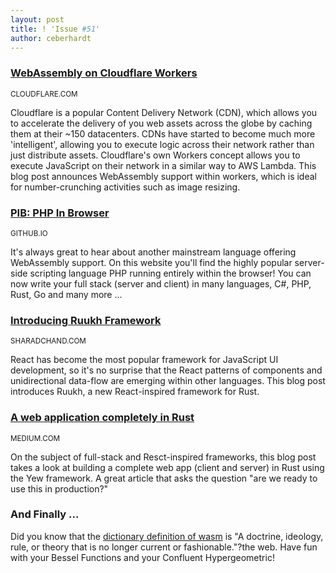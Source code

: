 ```yaml
---
layout: post
title: ! 'Issue #51'
author: ceberhardt
---
```


### [WebAssembly on Cloudflare Workers](https://blog.cloudflare.com/webassembly-on-cloudflare-workers/)

<small>CLOUDFLARE.COM</small>

Cloudflare is a popular Content Delivery Network (CDN), which allows you to accelerate the delivery of you web assets across the globe by caching them at their ~150 datacenters. CDNs have started to become much more 'intelligent', allowing you to execute logic across their network rather than just distribute assets. Cloudflare's own Workers concept allows you to execute JavaScript on their network in a similar way to AWS Lambda. This blog post announces WebAssembly support within workers, which is ideal for number-crunching activities such as image resizing. 

### [PIB: PHP In Browser](https://oraoto.github.io/pib/)

<small>GITHUB.IO</small>

It's always great to hear about another mainstream language offering WebAssembly support. On this website you'll find the highly popular server-side scripting language PHP running entirely within the browser! You can now write your full stack (server and client) in many languages, C#, PHP, Rust, Go and many more ...

### [Introducing Ruukh Framework](https://sharadchand.com/2018/10/03/ruukh-framework.html)

<small>SHARADCHAND.COM</small>

React has become the most popular framework for JavaScript UI development, so it's no surprise that the React patterns of components and unidirectional data-flow are emerging within other languages. This blog post introduces Ruukh, a new React-inspired framework for Rust.

### [A web application completely in Rust](https://medium.com/@saschagrunert/a-web-application-completely-in-rust-6f6bdb6c4471)

<small>MEDIUM.COM</small>

On the subject of full-stack and Resct-inspired frameworks, this blog post takes a look at building a complete web app (client and server) in Rust using the Yew framework. A great article that asks the question "are we ready to use this in production?"

### And Finally ...

Did you know that the [dictionary definition of wasm](https://twitter.com/tabatkins/status/1047914446985748480) is "A doctrine, ideology, rule, or theory that is no longer current or fashionable."?the web. Have fun with your Bessel Functions and your Confluent Hypergeometric! 